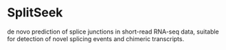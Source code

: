 # SplitSeek

de novo prediction of splice junctions in short-read RNA-seq data, suitable for detection of novel splicing events and chimeric transcripts.
